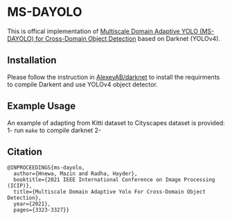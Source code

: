 # MS-DAYOLO
This is offical implementation of [Multiscale Domain Adaptive YOLO (MS-DAYOLO) for Cross-Domain Object Detection](https://ieeexplore.ieee.org/document/9506039) based on Darknet (YOLOv4).

## Installation
Please follow the instruction in [AlexeyAB/darknet](https://github.com/AlexeyAB/darknet) to install the requirments to compile Darkent and use YOLOv4 object detector. 

## Example Usage
An example of adapting from Kitti dataset to Cityscapes dataset is provided:
1- run `make` to compile darknet
2-



## Citation
```
@INPROCEEDINGS{ms-dayolo,
  author={Hnewa, Mazin and Radha, Hayder},
  booktitle={2021 IEEE International Conference on Image Processing (ICIP)}, 
  title={Multiscale Domain Adaptive Yolo For Cross-Domain Object Detection}, 
  year={2021},
  pages={3323-3327}}
```
